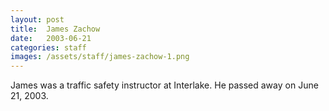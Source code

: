 ```yaml
---
layout: post
title:  James Zachow
date:   2003-06-21
categories: staff
images: /assets/staff/james-zachow-1.png
---
```

James was a traffic safety instructor at Interlake. He passed away on June 21, 2003.
